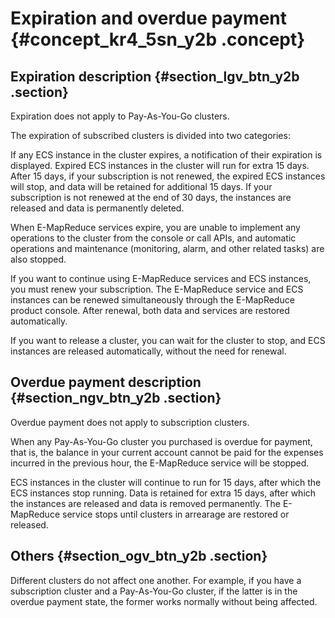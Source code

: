 # Expiration and overdue payment {#concept_kr4_5sn_y2b .concept}

## Expiration description {#section_lgv_btn_y2b .section}

Expiration does not apply to Pay-As-You-Go clusters.

The expiration of subscribed clusters is divided into two categories:

If any ECS instance in the cluster expires, a notification of their expiration is displayed. Expired ECS instances in the cluster will run for extra 15 days. After 15 days, if your subscription is not renewed, the expired ECS instances will stop, and data will be retained for additional 15 days. If your subscription is not renewed at the end of 30 days, the instances are released and data is permanently deleted.

When E-MapReduce services expire, you are unable to implement any operations to the cluster from the console or call APIs, and automatic operations and maintenance \(monitoring, alarm, and other related tasks\) are also stopped.

If you want to continue using E-MapReduce services and ECS instances, you must renew your subscription. The E-MapReduce service and ECS instances can be renewed simultaneously through the E-MapReduce product console. After renewal, both data and services are restored automatically.

If you want to release a cluster, you can wait for the cluster to stop, and ECS instances are released automatically, without the need for renewal.

## Overdue payment description {#section_ngv_btn_y2b .section}

Overdue payment does not apply to subscription clusters.

When any Pay-As-You-Go cluster you purchased is overdue for payment, that is, the balance in your current account cannot be paid for the expenses incurred in the previous hour, the E-MapReduce service will be stopped.

ECS instances in the cluster will continue to run for 15 days, after which the ECS instances stop running. Data is retained for extra 15 days, after which the instances are released and data is removed permanently. The E-MapReduce service stops until clusters in arrearage are restored or released.

## Others {#section_ogv_btn_y2b .section}

Different clusters do not affect one another. For example, if you have a subscription cluster and a Pay-As-You-Go cluster, if the latter is in the overdue payment state, the former works normally without being affected.

